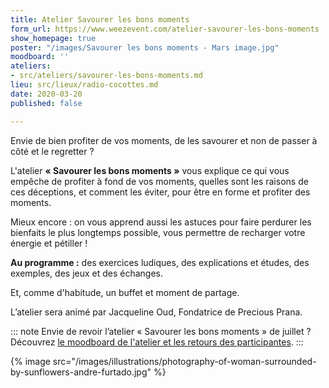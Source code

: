 ```yaml
---
title: Atelier Savourer les bons moments
form_url: https://www.weezevent.com/atelier-savourer-les-bons-moments
show_homepage: true
poster: "/images/Savourer les bons moments - Mars image.jpg"
moodboard: ''
ateliers:
- src/ateliers/savourer-les-bons-moments.md
lieu: src/lieux/radio-cocottes.md
date: 2020-03-20
published: false

---
```

Envie de bien profiter de vos moments, de les savourer et non de passer à côté et le regretter ?

L'atelier **« Savourer les bons moments »** vous explique ce qui vous empêche de profiter à fond de vos moments, quelles sont les raisons de ces déceptions, et comment les éviter, pour être en forme et profiter des moments.

Mieux encore : on vous apprend aussi les astuces pour faire perdurer les bienfaits le plus longtemps possible, vous permettre de recharger votre énergie et pétiller !

**Au programme :** des exercices ludiques, des explications et études, des exemples, des jeux et des échanges.

Et, comme d'habitude, un buffet et moment de partage.

L’atelier sera animé par Jacqueline Oud, Fondatrice de Precious Prana.

::: note
Envie de revoir l’atelier « Savourer les bons moments » de juillet ? Découvrez [le moodboard de l'atelier et les retours des participantes](/evenements/2019/07/02/atelier-savourer-les-bons-moments/#le-moodboard-et-les-retours-des-participantes).
:::

{% image src="/images/illustrations/photography-of-woman-surrounded-by-sunflowers-andre-furtado.jpg" %}